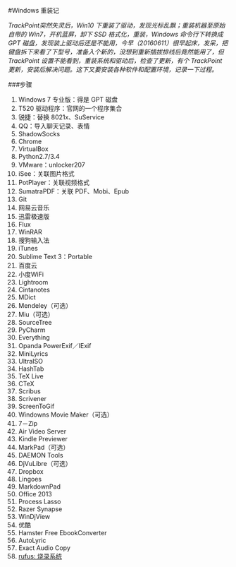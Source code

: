 #Windows 重装记

*TrackPoint突然失灵后，Win10 下重装了驱动，发现光标乱飘；重装机器至原始自带的 Win7，开机蓝屏，卸下 SSD 格式化，重装，Windows 命令行下转换成 GPT 磁盘，发现装上驱动后还是不能用，今早（20160611）很早起床，发呆，把键盘拆下来看了下型号，准备入个新的，没想到重新插拔排线后竟然能用了，但 TrackPoint 设置不能看到，重装系统和驱动后，检查了更新，有个 TrackPoint 更新，安装后解决问题。这下又要安装各种软件和配置环境，记录一下过程。*

###步骤

1. Windows 7 专业版：得是 GPT 磁盘
2. T520 驱动程序：官网的一个程序集合
3. 锐捷：替换 8021x、SuService
4. QQ：导入聊天记录、表情
5. ShadowSocks
6. Chrome
7. VirtualBox
8. Python2.7/3.4
9. VMware：unlocker207
10. iSee：关联图片格式
11. PotPlayer：关联视频格式
12. SumatraPDF：关联 PDF、Mobi、Epub
13. Git
14. 网易云音乐
15. 迅雷极速版
16. Flux
17. WinRAR
18. 搜狗输入法
19. iTunes
20. Sublime Text 3：Portable
21. 百度云
22. 小度WiFi
23. Lightroom
24. Cintanotes
25. MDict
26. Mendeley（可选）
27. Miu（可选）
28. SourceTree
29. PyCharm
30. Everything
31. Opanda PowerExif／IExif
32. MiniLyrics
33. UltraISO
34. HashTab
35. TeX Live
36. CTeX
37. Scribus
38. Scrivener
39. ScreenToGif
40. Windowns Movie Maker（可选）
41. 7－Zip
42. Air Video Server
43. Kindle Previewer
44. MarkPad（可选）
45. DAEMON Tools
46. DjVuLibre（可选）
47. Dropbox
48. Lingoes
49. MarkdownPad
50. Office 2013
51. Process Lasso
52. Razer Synapse
53. WinDjView
54. 优酷
55. Hamster Free EbookConverter
56. AutoLyric
57. Exact Audio Copy
58. [rufus: 烧录系统](https://rufus.akeo.ie/)
